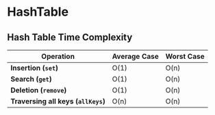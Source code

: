 # HashTable

## Hash Table Time Complexity

| Operation                           | Average Case | Worst Case |
|-------------------------------------|--------------|------------|
| **Insertion (`set`)**               | O(1)         | O(n)       |
| **Search (`get`)**                  | O(1)         | O(n)       |
| **Deletion (`remove`)**             | O(1)         | O(n)       |
| **Traversing all keys (`allKeys`)** | O(n)         | O(n)       |